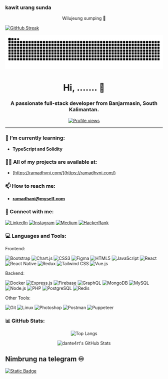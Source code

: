 ### kawit urang sunda
<!---
Rextouin-R/Rextouin-R is a ✨ special ✨ repository because its `README.md` (this file) appears on your GitHub profile.
You can click the Preview link to take a look at your changes.
--->
<p align="center">
Wilujeung sumping 👋
</p>

<a href="https://git.io/streak-stats"><img src="https://streak-stats.demolab.com?user=Rextouin-R&theme=algolia&locale=su" alt="GitHub Streak" /></a>
</p>
<picture align="center">
  <source media="(prefers-color-scheme: dark)" srcset="https://raw.githubusercontent.com/recitativonika/Rextouin-R/output/github-contribution-grid-snake-dark.svg">
  <source media="(prefers-color-scheme: light)" srcset="https://raw.githubusercontent.com/recitativonika/recitativonika/output/github-contribution-grid-snake.svg">
  <img alt="github contribution grid snake animation" src="https://raw.githubusercontent.com/recitativonika/recitativonika/output/github-contribution-grid-snake.svg">
</picture>



<h1 align="center">Hi, ....... 👋</h1>
<h3 align="center">A passionate full-stack developer from Banjarmasin, South Kalimantan.</h3>



<p align="center">
  <a href="https://github.com/dante4rt"><img src="https://komarev.com/ghpvc/?username=dante4rt&style=flat-square" alt="Profile views"/></a>
</p>

---

### 🌱 I’m currently learning:
- **TypeScript and Solidity**

### 👨‍💻 All of my projects are available at:
- [https://ramadhvni.com/](https://ramadhvni.com/)

### 📫 How to reach me:
- **ramadhani@myself.com**

### 🤝 Connect with me:
<p align="left">
  <a href="https://linkedin.com/in/ramadhvni" target="_blank"><img src="https://img.shields.io/badge/-LinkedIn-%230077B5?style=flat&logo=linkedin&logoColor=white" alt="LinkedIn"/></a>
  <a href="https://instagram.com/ramadhvni" target="_blank"><img src="https://img.shields.io/badge/-Instagram-%23E4405F?style=flat&logo=instagram&logoColor=white" alt="Instagram"/></a>
  <a href="https://medium.com/@dntyk" target="_blank"><img src="https://img.shields.io/badge/-Medium-%2312100E?style=flat&logo=medium&logoColor=white" alt="Medium"/></a>
  <a href="https://www.hackerrank.com/rxmxdhxni" target="_blank"><img src="https://img.shields.io/badge/-HackerRank-%232EC866?style=flat&logo=hackerrank&logoColor=white" alt="HackerRank"/></a>
</p>

### 💻 Languages and Tools:
Frontend:
<p align="left"> <img src="https://img.shields.io/badge/-Bootstrap-%23563D7C?style=flat&logo=bootstrap&logoColor=white" alt="Bootstrap"/> <img src="https://img.shields.io/badge/-Chart.js-%23FF6384?style=flat&logo=chart.js&logoColor=white" alt="Chart.js"/> <img src="https://img.shields.io/badge/-CSS3-%231572B6?style=flat&logo=css3&logoColor=white" alt="CSS3"/> <img src="https://img.shields.io/badge/-Figma-%23F24E1E?style=flat&logo=figma&logoColor=white" alt="Figma"/> <img src="https://img.shields.io/badge/-HTML5-%23E34F26?style=flat&logo=html5&logoColor=white" alt="HTML5"/> <img src="https://img.shields.io/badge/-JavaScript-%23F7DF1E?style=flat&logo=javascript&logoColor=black" alt="JavaScript"/> <img src="https://img.shields.io/badge/-React-%2361DAFB?style=flat&logo=react&logoColor=black" alt="React"/> <img src="https://img.shields.io/badge/-React_Native-%2361DAFB?style=flat&logo=react&logoColor=black" alt="React Native"/> <img src="https://img.shields.io/badge/-Redux-%23764ABC?style=flat&logo=redux&logoColor=white" alt="Redux"/> <img src="https://img.shields.io/badge/-Tailwind_CSS-%2338B2AC?style=flat&logo=tailwindcss&logoColor=white" alt="Tailwind CSS"/> <img src="https://img.shields.io/badge/-Vue.js-%234FC08D?style=flat&logo=vue.js&logoColor=white" alt="Vue.js"/> </p>
Backend:
<p align="left"> <img src="https://img.shields.io/badge/-Docker-%232496ED?style=flat&logo=docker&logoColor=white" alt="Docker"/> <img src="https://img.shields.io/badge/-Express.js-%23000000?style=flat&logo=express&logoColor=white" alt="Express.js"/> <img src="https://img.shields.io/badge/-Firebase-%23039BE5?style=flat&logo=firebase&logoColor=white" alt="Firebase"/> <img src="https://img.shields.io/badge/-GraphQL-%23E10098?style=flat&logo=graphql&logoColor=white" alt="GraphQL"/> <img src="https://img.shields.io/badge/-MongoDB-%2347A248?style=flat&logo=mongodb&logoColor=white" alt="MongoDB"/> <img src="https://img.shields.io/badge/-MySQL-%234479A1?style=flat&logo=mysql&logoColor=white" alt="MySQL"/> <img src="https://img.shields.io/badge/-Node.js-%23339933?style=flat&logo=node.js&logoColor=white" alt="Node.js"/> <img src="https://img.shields.io/badge/-PHP-%23777BB4?style=flat&logo=php&logoColor=white" alt="PHP"/> <img src="https://img.shields.io/badge/-PostgreSQL-%23336791?style=flat&logo=postgresql&logoColor=white" alt="PostgreSQL"/> <img src="https://img.shields.io/badge/-Redis-%23DC382D?style=flat&logo=redis&logoColor=white" alt="Redis"/> </p>
Other Tools:
<p align="left"> <img src="https://img.shields.io/badge/-Git-%23F05032?style=flat&logo=git&logoColor=white" alt="Git"/> <img src="https://img.shields.io/badge/-Linux-%23FCC624?style=flat&logo=linux&logoColor=black" alt="Linux"/> <img src="https://img.shields.io/badge/-Photoshop-%2331A8FF?style=flat&logo=adobephotoshop&logoColor=white" alt="Photoshop"/> <img src="https://img.shields.io/badge/-Postman-%23FF6C37?style=flat&logo=postman&logoColor=white" alt="Postman"/> <img src="https://img.shields.io/badge/-Puppeteer-%2340B5A4?style=flat&logo=puppeteer&logoColor=white" alt="Puppeteer"/> </p>


### 📊 GitHub Stats:

<p align="center">
  <img src="https://github-readme-stats.vercel.app/api/top-langs/?username=dante4rt&theme=algolia&layout=compact" alt="Top Langs"/>
</p>

<p align="center">
  <img src="https://github-readme-stats.vercel.app/api?username=dante4rt&show_icons=true&theme=algolia" alt="dante4rt's GitHub Stats"/>
</p>

## Nimbrung na telegram  ♾︎ 
[![Static Badge](https://img.shields.io/badge/Telegram-Airdrop◾unlimited-Link?style=for-the-badge&logo=Telegram&logoColor=white&logoSize=auto&color=blue)](https://t.me/UNLXairdop)
